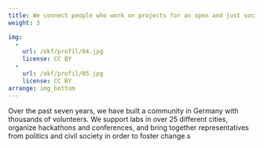 ```yaml
---
title: We connect people who work on projects for an open and just society
weight: 3

img:
  -
    url: /okf/profil/04.jpg
    license: CC BY
  -
    url: /okf/profil/05.jpg
    license: CC BY
arrange: img_bottom
---
```

Over the past seven years, we have built a community in Germany with thousands of volunteers. We support labs in over 25 different cities, organize hackathons and conferences, and bring together representatives from politics and civil society in order to foster change.s
